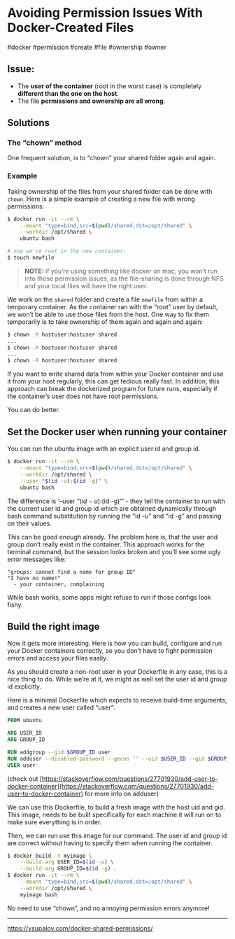 # Avoiding Permission Issues With Docker-Created Files

#docker #permission #create #file #ownership #owner 

## Issue:

- The **user of the container** (root in the worst case) is completely **different than the one on the host**.
- The file **permissions and ownership are all wrong**.

## Solutions

### The “chown” method

One frequent solution, is to “chown” your shared folder again and again.

### Example

Taking ownership of the files from your shared folder can be done with `chown`. Here is a simple example of creating a new file with wrong permissions:

```bash
$ docker run -it --rm \
	--mount "type=bind,src=$(pwd)/shared,dst=/opt/shared" \
	--workdir /opt/shared \
	ubuntu bash

# now we're root in the new container:
$ touch newfile
```


> **NOTE:** 
> if you’re using something like docker on mac, you won’t run into those permission issues, as the file-sharing is done through NFS and your local files will have the right user.

We work on the `shared` folder and create a file `newfile` from within a temporary container. As the container ran with the “root” user by default, we won’t be able to use those files from the host. One way to fix them temporarily is to take ownership of them again and again and again:

```bash
$ chown -R hostuser:hostuser shared
...
$ chown -R hostuser:hostuser shared
...
$ chown -R hostuser:hostuser shared
```

If you want to write shared data from within your Docker container and use it from your host regularly, this can get tedious really fast. In addition, this approach can break the dockerized program for future runs, especially if the container’s user does not have root permissions.

You can do better.

## Set the Docker user when running your container

You can run the ubuntu image with an explicit user id and group id.

```bash
$ docker run -it --rm \
	--mount "type=bind,src=$(pwd)/shared,dst=/opt/shared" \
	--workdir /opt/shared \
	--user "$(id -u):$(id -g)" \
	ubuntu bash
```

The difference is ‘–user “(*id* − *u*):(id -g)“’ - they tell the container to run with the current user id and group id which are obtained dynamically through bash command substitution by running the “id -u” and “id -g” and passing on their values.

This can be good enough already. The problem here is, that the user and group don’t really exist in the container. This approach works for the terminal command, but the session looks broken and you’ll see some ugly error messages like:

```
"groups: cannot find a name for group ID"
"I have no name!"
  - your container, complaining
```

While bash works, some apps might refuse to run if those configs look fishy.

## Build the right image

Now it gets more interesting. Here is how you can build, configure and run your Docker containers correctly, so you don’t have to fight permission errors and access your files easily.

As you should create a non-root user in your Dockerfile in any case, this is a nice thing to do. While we’re at it, we might as well set the user id and group id explicitly.

Here is a minimal Dockerfile which expects to receive build-time arguments, and creates a new user called “user”:

```dockerfile
FROM ubuntu

ARG USER_ID
ARG GROUP_ID

RUN addgroup --gid $GROUP_ID user
RUN adduser --disabled-password --gecos '' --uid $USER_ID --gid $GROUP_ID user
USER user
```

(check out [https://stackoverflow.com/questions/27701930/add-user-to-docker-container](https://stackoverflow.com/questions/27701930/add-user-to-docker-container) for more info on adduser)

We can use this Dockerfile, to build a fresh image with the host uid and gid. This image, needs to be built specifically for each machine it will run on to make sure everything is in order.

Then, we can run use this image for our command. The user id and group id are correct without having to specify them when running the container.

```bash
$ docker build -t myimage \
	--build-arg USER_ID=$(id -u) \
	--build-arg GROUP_ID=$(id -g) .
$ docker run -it --rm \
	--mount "type=bind,src=$(pwd)/shared,dst=/opt/shared" \
	--workdir /opt/shared \
	myimage bash
```

No need to use “chown”, and no annoying permission errors anymore!

---

https://vsupalov.com/docker-shared-permissions/